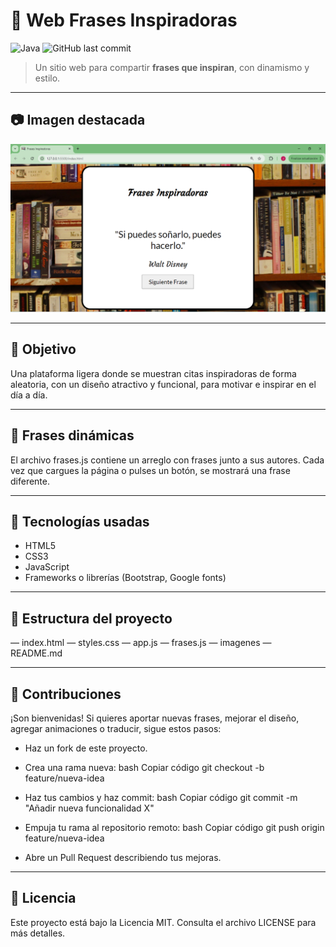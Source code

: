 # 📖 Web Frases Inspiradoras

![Java](https://img.shields.io/badge/Java-ED8B00?style=for-the-badge&logo=java&logoColor=white)
![GitHub last commit](https://img.shields.io/github/last-commit/AnaJotta/FrasesInspiradoras)

> Un sitio web para compartir **frases que inspiran**, con dinamismo y estilo.

---

## 📷 Imagen destacada

![Web Frases Inspiradoras](https://github.com/AnaJotta/FrasesInspiradoras/raw/main/imagenes/web%20frases%20inspiradoras.PNG)


---

## 🎯 Objetivo

Una plataforma ligera donde se muestran citas inspiradoras de forma aleatoria, con un diseño atractivo y funcional, para motivar e inspirar en el día a día.

---

## 💬 Frases dinámicas
El archivo frases.js contiene un arreglo con frases junto a sus autores. Cada vez que cargues la página o pulses un botón, se mostrará una frase diferente.

---

## 🧰 Tecnologías usadas

- HTML5  
- CSS3 
- JavaScript  
- Frameworks o librerías (Bootstrap, Google fonts)

---

## 📂 Estructura del proyecto 

— index.html
— styles.css
— app.js
— frases.js
— imagenes
— README.md

---

## 🤝 Contribuciones

¡Son bienvenidas! Si quieres aportar nuevas frases, mejorar el diseño, agregar animaciones o traducir, sigue estos pasos:
- Haz un fork de este proyecto.
  
- Crea una rama nueva:
  bash
  Copiar código
  git checkout -b feature/nueva-idea

- Haz tus cambios y haz commit:
  bash
  Copiar código
  git commit -m "Añadir nueva funcionalidad X"

- Empuja tu rama al repositorio remoto:
  bash
  Copiar código
  git push origin feature/nueva-idea
  
- Abre un Pull Request describiendo tus mejoras.

---

## 📝 Licencia
Este proyecto está bajo la Licencia MIT. Consulta el archivo LICENSE para más detalles.
